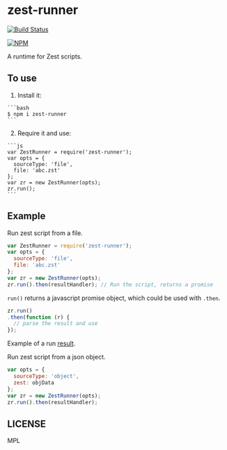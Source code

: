 # zest-runner

[![Build Status](https://travis-ci.org/darkowlzz/zest-runner.svg?branch=master)](https://travis-ci.org/darkowlzz/zest-runner)

[![NPM](https://nodei.co/npm/zest-runner.png)](https://nodei.co/npm/zest-runner/)

A runtime for Zest scripts.

## To use

  1. Install it:
  
    ```bash
    $ npm i zest-runner
    ```
    
  2. Require it and use:

    ```js
    var ZestRunner = require('zest-runner');
    var opts = {
      sourceType: 'file',
      file: 'abc.zst'
    };
    var zr = new ZestRunner(opts);
    zr.run();
    ```

## Example

Run zest script from a file.

```js
var ZestRunner = require('zest-runner');
var opts = {
  sourceType: 'file',
  file: 'abc.zst'
};
var zr = new ZestRunner(opts);
zr.run().then(resultHandler); // Run the script, returns a promise
```
`run()` returns a javascript promise object, which could be used with `.then`.

```js
zr.run()
.then(function (r) {
  // parse the result and use
});
```
Example of a run [result](https://pastebin.mozilla.org/8823086).

Run zest script from a json object.

```js
var opts = {
  sourceType: 'object',
  zest: objData
};
var zr = new ZestRunner(opts);
zr.run().then(resultHandler);
```

## LICENSE

MPL
